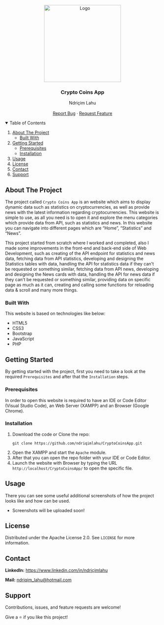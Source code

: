 <!-- PROJECT LOGO -->
<p align="center">
  <img src="https://github.com/ndriqimlahu/NdriqimLahuPortfolio/blob/main/assets/portfolio/CryptoCoinsApp.png" alt="Logo" width="250" height="250">
  <h3 align="center">Crypto Coins App</h3>
  <p align="center">
    Ndriçim Lahu
    <br>
    <br>
    <a href="https://github.com/ndriqimlahu/CryptoCoinsApp/issues">Report Bug</a>
    ·
    <a href="https://github.com/ndriqimlahu/CryptoCoinsApp/issues">Request Feature</a>
  </p>
</p>


<!-- TABLE OF CONTENTS -->
<details open="open">
  <summary>Table of Contents</summary>
  <ol>
    <li>
      <a href="#about-the-project">About The Project</a>
      <ul>
        <li><a href="#built-with">Built With</a></li>
      </ul>
    </li>
    <li>
      <a href="#getting-started">Getting Started</a>
      <ul>
        <li><a href="#prerequisites">Prerequisites</a></li>
        <li><a href="#installation">Installation</a></li>
      </ul>
    </li>
    <li><a href="#usage">Usage</a></li>
    <li><a href="#license">License</a></li>
    <li><a href="#contact">Contact</a></li>
    <li><a href="#support">Support</a></li>
  </ol>
</details>


<!-- ABOUT THE PROJECT -->
## About The Project

The project called `Crypto Coins App` is an website which aims to display dynamic data such as statistics on cryptocurrencies, as well as provide news with the latest information regarding cryptocurrencies. This website is simple to use, as all you need is to open it and explore the menu categories which provide data from API, such as statistics and news. In this website you can navigate into different pages which are “Home”, “Statistics” and “News”.

This project started from scratch where I worked and completed, also I made some improvements in the front-end and back-end side of Web Development, such as creating of the API endpoint for statistics and news data, fetching data from API statistics, developing and designing the Statistics tables with data, handling the API for statistics data if they can't be requested or something similar, fetching data from API news, developing and designing the News cards with data, handling the API for news data if they can't be requested or something similar, providing data on specific page as much as it can, creating and calling some functions for reloading data & scroll and many more things.


### Built With

This website is based on technologies like below:

* HTML5
* CSS3
* Bootstrap
* JavaScript
* PHP


<!-- GETTING STARTED -->
## Getting Started

By getting started with the project, first you need to take a look at the required `Prerequisites` and after that the `Installation` steps.


### Prerequisites

In order to open this website is required to have an IDE or Code Editor (Visual Studio Code), an Web Server (XAMPP) and an Browser (Google Chrome).


### Installation

1. Download the code or Clone the repo:
   ```terminal
   git clone https://github.com/ndriqimlahu/CryptoCoinsApp.git
   ```
2. Open the XAMPP and start the `Apache` module.
3. After that you can open the repo folder with your IDE or Code Editor.
4. Launch the website with Browser by typing the URL `http://localhost/CryptoCoinsApp/` to open the specific file.


<!-- USAGE -->
## Usage

There you can see some useful additional screenshots of how the project looks like and how can be used.

* Screenshots will be uploaded soon!


<!-- LICENSE -->
## License

Distributed under the Apache License 2.0. See `LICENSE` for more information.


<!-- CONTACT -->
## Contact

**LinkedIn:** https://www.linkedin.com/in/ndriçimlahu

**Mail:** ndriqim_lahu@hotmail.com


<!-- SUPPORT -->
## Support

Contributions, issues, and feature requests are welcome!

Give a ⭐️ if you like this project!
